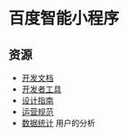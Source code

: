 # 百度智能小程序

## 资源

* [开发文档](https://smartprogram.baidu.com/docs/develop/fuctionlist/list/)
* [开发者工具](https://smartprogram.baidu.com/docs/develop/devtools/show_sur/)
* [设计指南](https://smartprogram.baidu.com/docs/design/overview/introduction/)
* [运营规范](https://smartprogram.baidu.com/docs/operations/specification/)
* [数据统计](https://smartprogram.baidu.com/docs/data/concept/) 用户的分析
